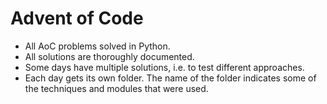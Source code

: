 # Advent of Code

- All AoC problems solved in Python.
- All solutions are thoroughly documented.
- Some days have multiple solutions, i.e. to test different approaches.
- Each day gets its own folder. The name of the folder indicates some of the techniques and modules that were used.
